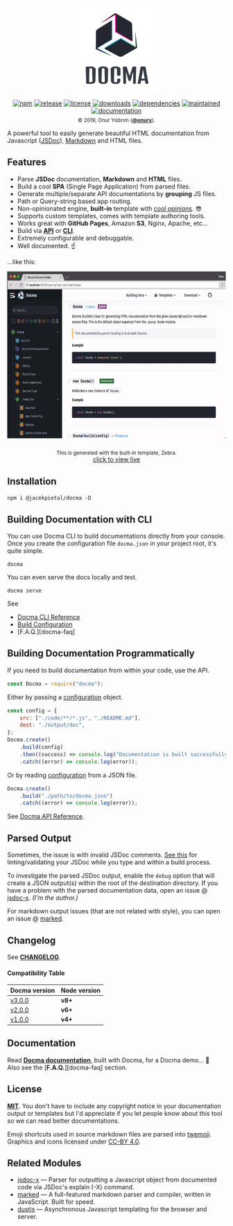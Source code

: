 <p align="center">
    <a href="https://onury.io/docma"><img width="200" height="200" src="https://raw.githubusercontent.com/Prozi/docma/master/img/docma-logo.png" alt="Docma" /></a>
</p>

<p align="center">
    <a href="https://www.npmjs.com/package/@jacekpietal/docma"><img src="https://img.shields.io/npm/v/@jacekpietal/docma.svg?style=flat-square" alt="npm" /></a>
    <a href="https://github.com/Prozi/docma"><img src="https://img.shields.io/github/release/Prozi/docma.svg?style=flat-square" alt="release" /></a>
    <a href="https://github.com/Prozi/docma/blob/master/LICENSE"><img src="https://img.shields.io/npm/l/@jacekpietal/docma.svg?style=flat-square" alt="license" /></a>
    <a href="https://www.npmjs.com/package/@jacekpietal/docma"><img src="https://img.shields.io/npm/dt/@jacekpietal/docma.svg?style=flat-square" alt="downloads" /></a>
    <a href="https://libraries.io/npm/@jacekpietal%2Fdocma"><img src="https://img.shields.io/librariesio/github/Prozi/docma" alt="dependencies" /></a>
    <a href="https://github.com/Prozi/docma/graphs/commit-activity"><img src="https://img.shields.io/maintenance/yes/2021.svg?style=flat-square" alt="maintained" /></a>
    <a href="https://onury.io/docma"><img src="https://img.shields.io/badge/docs%20by-docma-c27cf4.svg?docs%20by=docma&style=flat-square" alt="documentation" /></a>
    <br />
    <sub>© 2019, Onur Yıldırım (<b><a href="https://github.com/onury">@onury</a></b>).</sub>
</p>

A powerful tool to easily generate beautiful HTML documentation from Javascript ([JSDoc][jsdoc]), [Markdown][markdown] and HTML files.

## Features

-   Parse **JSDoc** documentation, **Markdown** and **HTML** files.
-   Build a cool **SPA** (Single Page Application) from parsed files.
-   Generate multiple/separate API documentations by **grouping** JS files.
-   Path or Query-string based app routing.
-   Non-opinionated engine, **built-in** template with [cool opinions][zebra]. :sunglasses:
-   Supports custom templates, comes with template authoring tools.
-   Works great with **GitHub Pages**, Amazon **S3**, Nginx, Apache, etc...
-   Build via [**API**][docma-api] or [**CLI**][docma-cli].
-   Extremely configurable and debuggable.
-   Well documented. :point_up:

...like this:

<p align="center">
    <a href="https://onury.io/docma"><img width="650" height="385" src="https://raw.githubusercontent.com/Prozi/docma/master/img/docma-screen.gif" alt="Docma screen" /></a>
    <br />
    <br />
    <sub>This is generated with the built-in template, Zebra.</sub><br />
    <a href="https://onury.io/docma">click to view live</a>
</p>

## Installation

```console
npm i @jacekpietal/docma -D
```

## Building Documentation with CLI

You can use Docma CLI to build documentations directly from your console.
Once you create the configuration file `docma.json` in your project root, it's quite simple.

```console
docma
```

You can even serve the docs locally and test.

```console
docma serve
```

See

-   [Docma CLI Reference][docma-cli]
-   [Build Configuration][docma-config]
-   [F.A.Q.][docma-faq]

## Building Documentation Programmatically

If you need to build documentation from within your code, use the API.

```js
const Docma = require("docma");
```

Either by passing a [configuration][docma-config] object.

```js
const config = {
    src: ["./code/**/*.js", "./README.md"],
    dest: "./output/doc",
};
Docma.create()
    .build(config)
    .then((success) => console.log("Documentation is built successfully."))
    .catch((error) => console.log(error));
```

Or by reading [configuration][docma-config] from a JSON file.

```js
Docma.create()
    .build("./path/to/docma.json")
    .catch((error) => console.log(error));
```

See [Docma API Reference][docma-api].

## Parsed Output

Sometimes, the issue is with invalid JSDoc comments. [See this](https://github.com/Prozi/docma/issues/55#issuecomment-437599192) for linting/validating your JSDoc while you type and within a build process.

To investigate the parsed JSDoc output, enable the `debug` option that will create a JSON output(s) within the root of the destination directory. If you have a problem with the parsed documentation data, open an issue @ [jsdoc-x][jsdoc-x]. _(I'm the author.)_

For markdown output issues (that are not related with style), you can open an issue @ [marked][marked].

## Changelog

See [**CHANGELOG**][changelog].

#### Compatibility Table

| Docma version                                                                    | Node version |
| -------------------------------------------------------------------------------- | ------------ |
| [v3.0.0](https://github.com/Prozi/docma/blob/master/CHANGELOG.md#300-2018-11-18) | **v8+**      |
| [v2.0.0](https://github.com/Prozi/docma/blob/master/CHANGELOG.md#200-2018-04-12) | **v6+**      |
| [v1.0.0](https://github.com/Prozi/docma/blob/master/CHANGELOG.md#100-2016-06-11) | **v4+**      |

## Documentation

Read [**Docma documentation**][docma-docs], built with Docma, for a Docma demo... :eyes:  
Also see the [**F.A.Q.**][docma-faq] section.

## License

[**MIT**][license]. You don't have to include any copyright notice in your documentation output or templates but I'd appreciate if you let people know about this tool so we can read better documentations.

Emoji shortcuts used in source markdown files are parsed into [twemoji][twemoji]. Graphics and icons licensed under [CC-BY 4.0][cc-by-4].

## Related Modules

-   [jsdoc-x][jsdoc-x] — Parser for outputting a Javascript object from documented code via JSDoc's explain (-X) command.
-   [marked][marked] — A full-featured markdown parser and compiler, written in JavaScript. Built for speed.
-   [dustjs][dustjs-github] — Asynchronous Javascript templating for the browser and server.

[license]: https://github.com/Prozi/docma/blob/master/LICENSE
[changelog]: https://github.com/Prozi/docma/blob/master/CHANGELOG.md
[screenshot]: https://raw.github.com/Prozi/docma/master/docma-screen.jpg
[screen-gif]: https://raw.github.com/Prozi/docma/master/docma-screen.gif
[docma-docs]: https://onury.io/docma
[docma-api]: https://onury.io/docma/api
[docma-cli]: https://onury.io/docma/cli
[docma-config]: https://onury.io/docma/api/#Docma~BuildConfiguration
[zebra]: https://onury.io/docma/templates/zebra
[jsdoc]: http://usejsdoc.org
[jsdoc-x]: https://github.com/Prozi/jsdoc-x
[marked]: https://github.com/chjj/marked
[markdown]: https://daringfireball.net/projects/markdown
[dustjs]: http://www.dustjs.com
[dustjs-github]: https://github.com/linkedin/dustjs
[twemoji]: https://github.com/twitter/twemoji
[cc-by-4]: https://creativecommons.org/licenses/by/4.0

